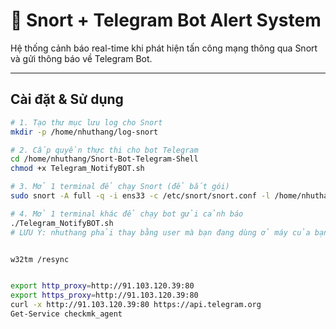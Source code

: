 # 🚨 Snort + Telegram Bot Alert System

Hệ thống cảnh báo real-time khi phát hiện tấn công mạng thông qua Snort và gửi thông báo về Telegram Bot.

---

## Cài đặt & Sử dụng

```bash
# 1. Tạo thư mục lưu log cho Snort
mkdir -p /home/nhuthang/log-snort

# 2. Cấp quyền thực thi cho bot Telegram
cd /home/nhuthang/Snort-Bot-Telegram-Shell
chmod +x Telegram_NotifyBOT.sh

# 3. Mở 1 terminal để chạy Snort (để bắt gói)
sudo snort -A full -q -i ens33 -c /etc/snort/snort.conf -l /home/nhuthang/log-snort

# 4. Mở 1 terminal khác để chạy bot gửi cảnh báo
./Telegram_NotifyBOT.sh
# LƯU Ý: nhuthang phải thay bằng user mà bạn đang dùng ở máy của bạn.


w32tm /resync


export http_proxy=http://91.103.120.39:80
export https_proxy=http://91.103.120.39:80
curl -x http://91.103.120.39:80 https://api.telegram.org
Get-Service checkmk_agent
